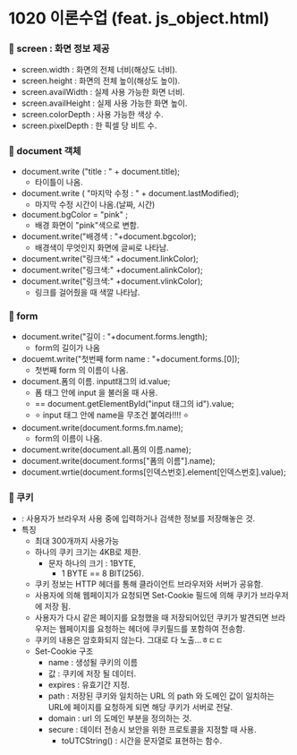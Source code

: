 # 1020 이론수업 (feat. js_object.html)
### 🥨 screen : 화면 정보 제공
- screen.width : 화면의 전체 너비(해상도 너비).
- screen.height : 화면의 전체 높이(해상도 높이).
- screen.availWidth : 실제 사용 가능한 화면 너비.
- screen.availHeight : 실제 사용 가능한 화면 높이.
- screen.colorDepth : 사용 가능한 색상 수.
- screen.pixelDepth : 한 픽셀 당 비트 수.
### 👛 document 객체
- document.write ("title : " + document.title); 
    - 타이틀이 나옴.
- document.write ( "마지막 수정 : " + document.lastModified); 
    - 마지막 수정 시간이 나옴.(날짜, 시간)
- document.bgColor = "pink" ; 
    - 배경 화면이 "pink"색으로 변함.
- document.write("배경색 : "+document.bgcolor);
    - 배경색이 무엇인지 화면에 글씨로 나타남.
- document.write("링크색:" +document.linkColor);
- document.write("링크색:" +document.alinkColor);
- document.write("링크색:" +document.vlinkColor);
    - 링크를 걸어줬을 때 색깔 나타남.

### 🎇 form
- document.write("길이 : "+document.forms.length);
    - form의 길이가 나옴
- docuemt.write("첫번째 form name : "+document.forms.[0]);
    - 첫번째 form 의 이름이 나옴.
- document.폼의 이름. input태그의 id.value;
    - 폼 태그 안에 input 을 불러올 때 사용.
    - == document.getElementById("input 태그의 id").value;
    - ⭐ input 태그 안에 name을 무조건 붙여라!!!! ⭐
- document.write(document.forms.fm.name);
    -  form의 이름이 나옴.
- document.write(document.all.폼의 이름.name);
- document.write(document.forms["폼의 이름"].name);
- document.wrtie(document.forms[인덱스번호].element[인덱스번호].value);

### 🍪 쿠키  
- : 사용자가 브라우저 사용 중에 입력하거나 검색한 정보를 저장해놓은 것.
- 특징 
    - 최대 300개까지 사용가능
    - 하나의 쿠키 크기는 4KB로 제한.
        - 문자 하나의 크기 : 1BYTE,
            - 1 BYTE == 8 BIT(256). 
    - 쿠키 정보는 HTTP 헤더를 통해 클라이언트 브라우저와 서버가 공유함.
    - 사용자에 의해 웹페이지가 요청되면 Set-Cookie 필드에 의해 쿠키가 브라우저에 저장 됨.
    - 사용자가 다시 같은 페이지를 요청했을 때 저장되어있던 쿠키가 발견되면 브라우저는 웹페이지를 요청하는 헤더에 쿠키필드를 포함하여 전송함.
    - 쿠키의 내용은 암호화되지 않는다. 그대로 다 노출...ㅎㄷㄷ
    - Set-Cookie 구조  
        - name : 생성될 쿠키의 이름
        - 값 : 쿠키에 저장 될 데이터.
        - expires : 유효기간 지정.
        - path : 저장된 쿠키와 일치하는 URL 의 path 와 도메인 값이 일치하는 URL에 페이지를 요청하게 되면 해당 쿠키가 서버로 전달.
        - domain : url 의 도메인 부분을 정의하는 것.
        - secure : 데이터 전송시 보안을 위한 프로토콜을 지정할 때 사용.
            - toUTCString() : 시간을 문자열로 표현하는 함수.